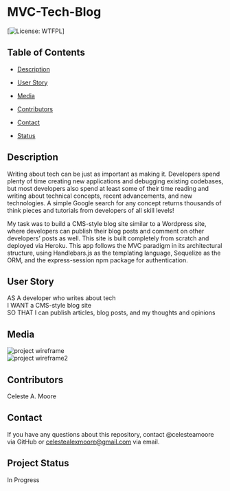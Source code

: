 # MVC-Tech-Blog
  [![License: WTFPL](https://img.shields.io/badge/License-${license}.svg)]

  ## Table of Contents

  * [Description](#Description)

  * [User Story](#User)

  * [Media](#Media)

  * [Contributors](#Contributors)

  * [Contact](#Contact)

  * [Status](Status)



  ## Description

Writing about tech can be just as important as making it. Developers spend plenty of time creating new applications and debugging existing codebases, but most developers also spend at least some of their time reading and writing about technical concepts, recent advancements, and new technologies. A simple Google search for any concept returns thousands of think pieces and tutorials from developers of all skill levels!  

My task was to build a CMS-style blog site similar to a Wordpress site, where developers can publish their blog posts and comment on other developers’ posts as well. This site is built completely from scratch and deployed via Heroku. This app follows the MVC paradigm in its architectural structure, using Handlebars.js as the templating language, Sequelize as the ORM, and the express-session npm package for authentication.  

## User Story

AS A developer who writes about tech  
I WANT a CMS-style blog site  
SO THAT I can publish articles, blog posts, and my thoughts and opinions  


## Media
![project wireframe](./)  
![project wireframe2](./)  

## Contributors

Celeste A. Moore  

## Contact
If you have any questions about this repository, contact @celesteamoore via GitHub or celestealexmoore@gmail.com via email.  

## Project Status
In Progress